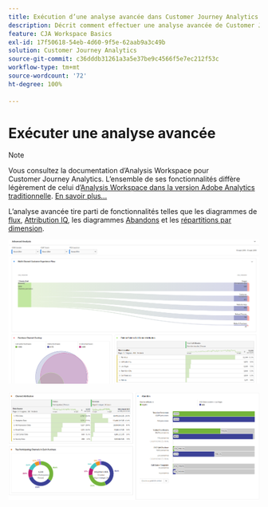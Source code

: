 ```yaml
---
title: Exécution d’une analyse avancée dans Customer Journey Analytics
description: Décrit comment effectuer une analyse avancée de Customer Journey Analytics dans Espace de travail.
feature: CJA Workspace Basics
exl-id: 17f50618-54eb-4d60-9f5e-62aab9a3c49b
solution: Customer Journey Analytics
source-git-commit: c36dddb31261a3a5e37be9c4566f5e7ec212f53c
workflow-type: tm+mt
source-wordcount: '72'
ht-degree: 100%

---
```


# Exécuter une analyse avancée

>[!NOTE]
>
>Vous consultez la documentation d’Analysis Workspace pour Customer Journey Analytics. L’ensemble de ses fonctionnalités diffère légèrement de celui d’[Analysis Workspace dans la version Adobe Analytics traditionnelle](https://experienceleague.adobe.com/docs/analytics/analyze/analysis-workspace/home.html?lang=fr). [En savoir plus...](/help/getting-started/cja-aa.md)

L’analyse avancée tire parti de fonctionnalités telles que les diagrammes de [flux](/help/analysis-workspace/visualizations/c-flow/flow.md), [Attribution IQ](/help/analysis-workspace/attribution/overview.md), les diagrammes [Abandons](/help/analysis-workspace/visualizations/fallout/fallout-flow.md) et les [répartitions par dimension](/help/components/dimensions/t-breakdown-fa.md).

![Capture d’écran 1 de espace de travail](assets/cja-adv-analysis1.png)

![Capture d’écran 2 de espace de travail](assets/cja-adv-analysis2.png)
